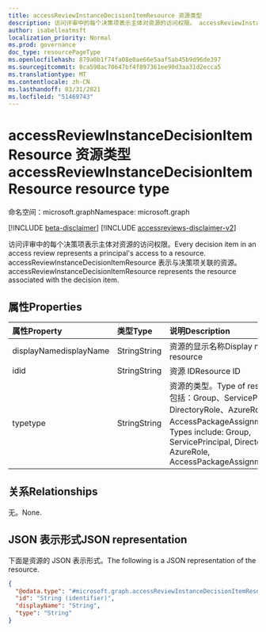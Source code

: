 ```yaml
---
title: accessReviewInstanceDecisionItemResource 资源类型
description: 访问评审中的每个决策项表示主体对资源的访问权限。 accessReviewInstanceDecisionItemResource 表示与决策项关联的资源。
author: isabelleatmsft
localization_priority: Normal
ms.prod: governance
doc_type: resourcePageType
ms.openlocfilehash: 879a0b1f74fa08e0ae66e5aaf5ab45b9d96de397
ms.sourcegitcommit: 8ca598ac70647bf4f897361ee90d3aa31d2ecca5
ms.translationtype: MT
ms.contentlocale: zh-CN
ms.lasthandoff: 03/31/2021
ms.locfileid: "51469743"
---
```

# <a name="accessreviewinstancedecisionitemresource-resource-type"></a><span data-ttu-id="23dc0-104">accessReviewInstanceDecisionItemResource 资源类型</span><span class="sxs-lookup"><span data-stu-id="23dc0-104">accessReviewInstanceDecisionItemResource resource type</span></span>

<span data-ttu-id="23dc0-105">命名空间：microsoft.graph</span><span class="sxs-lookup"><span data-stu-id="23dc0-105">Namespace: microsoft.graph</span></span>

[!INCLUDE [beta-disclaimer](../../includes/beta-disclaimer.md)]
[!INCLUDE [accessreviews-disclaimer-v2](../../includes/accessreviews-disclaimer-v2.md)]

<span data-ttu-id="23dc0-106">访问评审中的每个决策项表示主体对资源的访问权限。</span><span class="sxs-lookup"><span data-stu-id="23dc0-106">Every decision item in an access review represents a principal's access to a resource.</span></span> <span data-ttu-id="23dc0-107">accessReviewInstanceDecisionItemResource 表示与决策项关联的资源。</span><span class="sxs-lookup"><span data-stu-id="23dc0-107">accessReviewInstanceDecisionItemResource represents the resource associated with the decision item.</span></span>

## <a name="properties"></a><span data-ttu-id="23dc0-108">属性</span><span class="sxs-lookup"><span data-stu-id="23dc0-108">Properties</span></span>
|<span data-ttu-id="23dc0-109">属性</span><span class="sxs-lookup"><span data-stu-id="23dc0-109">Property</span></span>|<span data-ttu-id="23dc0-110">类型</span><span class="sxs-lookup"><span data-stu-id="23dc0-110">Type</span></span>|<span data-ttu-id="23dc0-111">说明</span><span class="sxs-lookup"><span data-stu-id="23dc0-111">Description</span></span>|
|:---|:---|:---|
|<span data-ttu-id="23dc0-112">displayName</span><span class="sxs-lookup"><span data-stu-id="23dc0-112">displayName</span></span>|<span data-ttu-id="23dc0-113">String</span><span class="sxs-lookup"><span data-stu-id="23dc0-113">String</span></span>|<span data-ttu-id="23dc0-114">资源的显示名称</span><span class="sxs-lookup"><span data-stu-id="23dc0-114">Display name of the resource</span></span>|
|<span data-ttu-id="23dc0-115">id</span><span class="sxs-lookup"><span data-stu-id="23dc0-115">id</span></span>|<span data-ttu-id="23dc0-116">String</span><span class="sxs-lookup"><span data-stu-id="23dc0-116">String</span></span>|<span data-ttu-id="23dc0-117">资源 ID</span><span class="sxs-lookup"><span data-stu-id="23dc0-117">Resource ID</span></span>|
|<span data-ttu-id="23dc0-118">type</span><span class="sxs-lookup"><span data-stu-id="23dc0-118">type</span></span>|<span data-ttu-id="23dc0-119">String</span><span class="sxs-lookup"><span data-stu-id="23dc0-119">String</span></span>|<span data-ttu-id="23dc0-120">资源的类型。</span><span class="sxs-lookup"><span data-stu-id="23dc0-120">Type of resource.</span></span> <span data-ttu-id="23dc0-121">类型包括：Group、ServicePrincipal、DirectoryRole、AzureRole、AccessPackageAssignmentPolicy。</span><span class="sxs-lookup"><span data-stu-id="23dc0-121">Types include: Group, ServicePrincipal, DirectoryRole, AzureRole, AccessPackageAssignmentPolicy.</span></span>|

## <a name="relationships"></a><span data-ttu-id="23dc0-122">关系</span><span class="sxs-lookup"><span data-stu-id="23dc0-122">Relationships</span></span>
<span data-ttu-id="23dc0-123">无。</span><span class="sxs-lookup"><span data-stu-id="23dc0-123">None.</span></span>

## <a name="json-representation"></a><span data-ttu-id="23dc0-124">JSON 表示形式</span><span class="sxs-lookup"><span data-stu-id="23dc0-124">JSON representation</span></span>
<span data-ttu-id="23dc0-125">下面是资源的 JSON 表示形式。</span><span class="sxs-lookup"><span data-stu-id="23dc0-125">The following is a JSON representation of the resource.</span></span>
<!-- {
  "blockType": "resource",
  "@odata.type": "microsoft.graph.accessReviewInstanceDecisionItemResource"
}
-->
``` json
{
  "@odata.type": "#microsoft.graph.accessReviewInstanceDecisionItemResource",
  "id": "String (identifier)",
  "displayName": "String",
  "type": "String"
}
```

